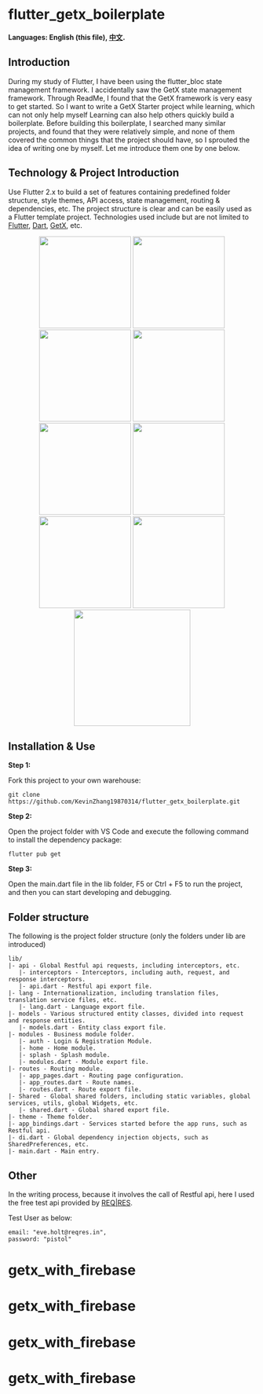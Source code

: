 # flutter_getx_boilerplate

**Languages: English (this file), [中文](README.zh-cn.md).**

## Introduction

During my study of Flutter, I have been using the flutter_bloc state management framework. I accidentally saw the GetX state management framework. Through ReadMe, I found that the GetX framework is very easy to get started. So I want to write a GetX Starter project while learning, which can not only help myself Learning can also help others quickly build a boilerplate. Before building this boilerplate, I searched many similar projects, and found that they were relatively simple, and none of them covered the common things that the project should have, so I sprouted the idea of ​​writing one by myself. Let me introduce them one by one below.

## Technology & Project Introduction

Use Flutter 2.x to build a set of features containing predefined folder structure, style themes, API access, state management, routing & dependencies, etc. The project structure is clear and can be easily used as a Flutter template project. Technologies used include but are not limited to [Flutter](https://flutter.cn/), [Dart](https://dart.dev/), [GetX](https://pub.dev/packages/get), etc.

<p align='center'>
    <img src="https://github.com/KevinZhang19870314/flutter_getx_boilerplate/blob/master/assets/screenshot/2.jpg" width="187" heght="333" />
    <img src="https://github.com/KevinZhang19870314/flutter_getx_boilerplate/blob/master/assets/screenshot/3.jpg" width="187" heght="333" />
    <img src="https://github.com/KevinZhang19870314/flutter_getx_boilerplate/blob/master/assets/screenshot/4.jpg" width="187" heght="333" />
    <img src="https://github.com/KevinZhang19870314/flutter_getx_boilerplate/blob/master/assets/screenshot/5.jpg" width="187" heght="333" />
    <img src="https://github.com/KevinZhang19870314/flutter_getx_boilerplate/blob/master/assets/screenshot/6.jpg" width="187" heght="333" />
    <img src="https://github.com/KevinZhang19870314/flutter_getx_boilerplate/blob/master/assets/screenshot/7.jpg" width="187" heght="333" />
    <img src="https://github.com/KevinZhang19870314/flutter_getx_boilerplate/blob/master/assets/screenshot/8.jpg" width="187" heght="333" />
    <img src="https://github.com/KevinZhang19870314/flutter_getx_boilerplate/blob/master/assets/screenshot/9.jpg" width="187" heght="333" />
    <img src="https://github.com/KevinZhang19870314/flutter_getx_boilerplate/blob/master/assets/screenshot/chat.gif" width="237px" heght="416px" />
</p>

## Installation & Use

**Step 1:**

Fork this project to your own warehouse:

```
git clone https://github.com/KevinZhang19870314/flutter_getx_boilerplate.git
```

**Step 2:**

Open the project folder with VS Code and execute the following command to install the dependency package:

```
flutter pub get
```

**Step 3:**

Open the main.dart file in the lib folder, F5 or Ctrl + F5 to run the project, and then you can start developing and debugging.

## Folder structure

The following is the project folder structure (only the folders under lib are introduced)

```
lib/
|- api - Global Restful api requests, including interceptors, etc.
   |- interceptors - Interceptors, including auth, request, and response interceptors.
   |- api.dart - Restful api export file.
|- lang - Internationalization, including translation files, translation service files, etc.
   |- lang.dart - Language export file.
|- models - Various structured entity classes, divided into request and response entities.
   |- models.dart - Entity class export file.
|- modules - Business module folder.
   |- auth - Login & Registration Module.
   |- home - Home module.
   |- splash - Splash module.
   |- modules.dart - Module export file.
|- routes - Routing module.
   |- app_pages.dart - Routing page configuration.
   |- app_routes.dart - Route names.
   |- routes.dart - Route export file.
|- Shared - Global shared folders, including static variables, global services, utils, global Widgets, etc.
   |- shared.dart - Global shared export file.
|- theme - Theme folder.
|- app_bindings.dart - Services started before the app runs, such as Restful api.
|- di.dart - Global dependency injection objects, such as SharedPreferences, etc.
|- main.dart - Main entry.
```

## Other

In the writing process, because it involves the call of Restful api, here I used the free test api provided by [REQ|RES](https://reqres.in/).

Test User as below:
  
    email: "eve.holt@reqres.in",
    password: "pistol"
# getx_with_firebase
# getx_with_firebase
# getx_with_firebase
# getx_with_firebase
